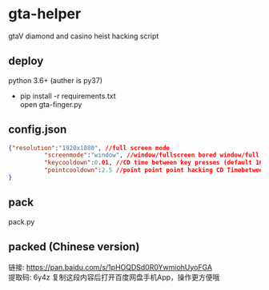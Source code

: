 # gta-helper
gtaV diamond and casino heist hacking script
## deploy  
python 3.6+ (auther is py37)  
- pip install -r requirements.txt  
open gta-finger.py
## config.json  
  ```json
 {"resolution":"1920x1080", //full screen mode
            "screenmode":"window", //window/fullscreen bored window/full screen
            "keycooldown":0.01, //CD time between key presses (default 10ms), If you think your computer is good, you set it to 0
            "pointcooldown":2.5 //point point point hacking CD Timebetween selected positions
}
```

## pack
pack.py
## packed (Chinese version)
链接: https://pan.baidu.com/s/1pHOQDSd0R0YwmiohUyoFGA   
提取码: 6y4z 复制这段内容后打开百度网盘手机App，操作更方便哦
 
    
